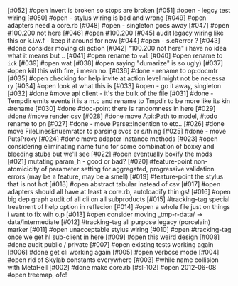 [#052] #open invert is broken so stops are broken
[#051] #open - legcy test wiring
[#050] #open - stylus wiring is bad and wrong
[#049] #open adapters need a core.rb
[#048] #open - singleton goes away
[#047] #open #100.200 not here
[#046] #open #100.200
[#045]       audit legacy wiring like this or k.i.w.f - keep it around for now
[#044] #open - s.c#error ?
[#043]       #done consider moving cli action
[#042]       "100.200 not here" i have no idea what it means but ..
[#041] #open rename to `val`
[#040] #open rename to `ick`
[#039] #open wat
[#038] #open saying "dumarize" is so ugly)
[#037] #open kill this with fire, i mean no.
[#036]       #done - rename to op:docmtr
[#035] #open checking for help invite at action level might not be necessa
             ry
[#034] #open look at what this is
[#033] #open - go it away, singleton
[#032]       #done #move api client - it's the bulk of the file
[#031]       #done - Tempdir emits events it is a m.c and rename to Tmpdir to be
             more like its kin #rename
[#030]       #done #doc-point there is randomness in here
[#029]       #done #move render csv
[#028]       #done move Api::Path to model, #todo rename to pn
[#027]       #done - move Parse::Indention to etc..
[#026]       #done move FileLinesEnuemrator to parsing svcs or s/thing
[#025]       #done - move PutsProxy
[#024]       #done move adapter instance methods
[#023] #open considering eliminating name func for some combination of boxxy and
             bleeding stubs but we'll see
[#022] #open eventually boxify the mods
[#021]       mutating param_h - good or bad?
[#020]       #feature-point non-atomicicity of parameter setting for aggregated,
             progressive validation errors (may be a feature, may be a smell)
[#019]       #feature-point the stylus that is not hot
[#018] #open abstract tabular instead of csv
[#017] #open adapters should all have at least a core.rb, autoloadify thin
             gs!
[#016] #open big dep graph audit of all cli on all subproducts
[#015]       #tracking-tag special treatment of help option in reflecion
[#014] #open a whole file just on things i want to fix wih o.p
[#013] #open consider moving _tmp-r-data/ -> data/intermediate
[#012]       #tracking-tag all purpose legacy (porcelain) marker
[#011] #open unacceptable stylus wiring
[#010] #open #tracking-tag once we get hl sub-client in here
[#009] #open this weird design
[#008]       #done audit public / private
[#007] #open existing tests working again
[#006]       #done get cli working again
[#005] #open verbose mode
[#004] #open rid of Skylab constants everywhere
[#003]       #while name collision with MetaHell
[#002]       #done make core.rb
[#sl-102] #open 2012-06-08 #open treemap, ofc!
